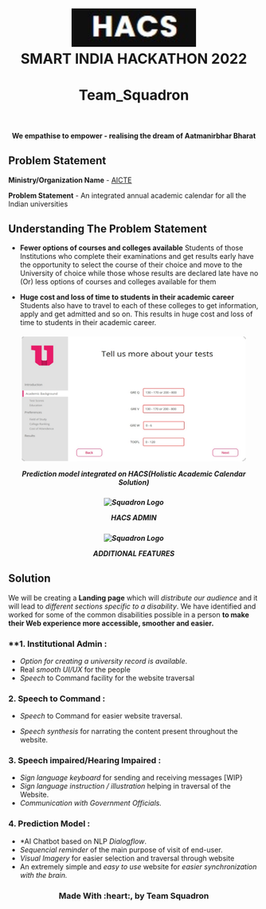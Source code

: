 
<!-- # SMART INDIA HACKATHON 2022 - TEAM_SQUADRON  -->

<h1 align="center">
	<img src="logo.jpg" alt="Squadron Logo" width="250"><br>
	SMART INDIA HACKATHON 2022

</h1>
<h1 align="center">Team_Squadron</h1>
<br>
</h1>
<h4 align="center">We empathise to empower - realising the dream of Aatmanirbhar Bharat</h4>




## Problem Statement

**Ministry/Organization Name** - <a href="https://www.aicte-india.org/">AICTE</a>  

**Problem Statement** - An integrated annual academic
calendar for all the Indian universities


## Understanding The Problem Statement

- **Fewer options of
courses and colleges
available**
Students of those
Institutions who complete
their examinations and
get results early have the
opportunity to select the
course of their choice and
move to the University of
choice while those whose
results are declared late
have no (Or) less options
of courses and colleges
available for them

- **Huge cost and loss of
time to students in
their academic career**
Students also have to
travel to each of these
colleges to get
information, apply and get
admitted and so on. This
results in huge cost and
loss of time to students
in their academic career.





<h5 align="center">
	<img src="image1.jpeg" alt="Squadron Logo" width="450" height="250"><br>
	<p>Prediction model integrated on HACS(Holistic Academic Calendar Solution)</p>
</h5>
<h5 align="center">
	<img src="image2.jpg" alt="Squadron Logo" width="450" height="250"><br>
	<p>HACS ADMIN</p>
</h5>
<h5 align="center">
	<img src="image3.jpg" alt="Squadron Logo" width="450" height="250"><br>
	<p>ADDITIONAL FEATURES</p>
</h5>

## Solution

We will be creating a **Landing page** which will *distribute our audience* and it will lead to *different sections specific to a disability*. We have identified and worked for some of the common disabilities possible in a person **to make their Web experience more accessible, smoother and easier.**

### **1. Institutional Admin :
- *Option for creating a university record is available*. 
- Real *smooth UI/UX* for the people 
- *Speech* to Command facility for the website traversal


### **2. Speech to Command :** 
- *Speech* to Command for easier website traversal.

- *Speech synthesis* for narrating the content present throughout the website.

### **3. Speech impaired/Hearing Impaired :**

- *Sign language keyboard* for sending and receiving messages [WIP}
- *Sign language instruction / illustration* helping in traversal of the Website.
- *Communication with Government Officials.* 

### **4. Prediction Model :**
- *AI Chatbot based on NLP *Dialogflow*.
- *Sequencial reminder* of the main purpose of visit of end-user.
- *Visual Imagery* for easier selection and traversal through website
- An extremely simple and *easy to use* website for *easier synchronization with the brain.*                               





<h3 align="center">Made With :heart:, by Team Squadron</h3>












